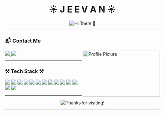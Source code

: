 <h1 align="center">☀️ J E E V A N ☀️</h1>

<p align="center">
  <img src="https://camo.githubusercontent.com/dd21e3db876b2a6ed6aadad7e05c0aede1a192e084db1f4c5f50a83d3ee8794d/68747470733a2f2f63617073756c652d72656e6465722e76657263656c2e6170702f6170693f747970653d776176696e6726636f6c6f723d6772616469656e74266865696768743d31323026616e696d6174696f6e3d66616465496e2673656374696f6e3d68656164657226637573746f6d436f6c6f724c6973743d31" alt="Hi There 👋" />
</p>

---

### 📬 Contact Me
<div align="left">
  <a href="mailto:shresthajeevan889@gmail.com">
    <img src="https://img.shields.io/badge/Gmail-D14836?style=for-the-badge&logo=gmail&logoColor=white" />
  </a>
  <a href="https://www.linkedin.com/in/shresthajeevan">
    <img src="https://img.shields.io/badge/LinkedIn-0A66C2?style=for-the-badge&logo=linkedin&logoColor=white" />
  </a>
  <img align="right" src="https://camo.githubusercontent.com/a6c3091ed23ad078349de6c60d2ae62c8e02c77391e9b949498adbfc8619e944/68747470733a2f2f692e70696e696d672e636f6d2f6f726967696e616c732f30302f38612f30322f30303861303265383935363235363937303563326233306434363565316261312e676966" alt="Profile Picture" width="250" height="150" />
</div>

---

### ⚒️ Tech Stack ⚒️
<div>
  <img src="https://img.shields.io/badge/Java-blue?style=for-the-badge&logo=java" />
  <img src="https://img.shields.io/badge/CSS3-blue?style=for-the-badge&logo=css3" />
  <img src="https://img.shields.io/badge/Docker-blue?style=for-the-badge&logo=docker" />
  <img src="https://img.shields.io/badge/Go-blue?style=for-the-badge&logo=go" />
  <img src="https://img.shields.io/badge/HTML5-orange?style=for-the-badge&logo=html5" />
  <img src="https://img.shields.io/badge/JavaScript-yellow?style=for-the-badge&logo=javascript" />
  <img src="https://img.shields.io/badge/Jenkins-red?style=for-the-badge&logo=jenkins" />
  <img src="https://img.shields.io/badge/Kotlin-purple?style=for-the-badge&logo=kotlin" />
  <img src="https://img.shields.io/badge/Kubernetes-blue?style=for-the-badge&logo=kubernetes" />
  <img src="https://img.shields.io/badge/LaTeX-green?style=for-the-badge&logo=latex" />
  <img src="https://img.shields.io/badge/Markdown-black?style=for-the-badge&logo=markdown" />
  <img src="https://img.shields.io/badge/MySQL-orange?style=for-the-badge&logo=mysql" />
  <img src="https://img.shields.io/badge/Python-blue?style=for-the-badge&logo=python" />
  <img src="https://img.shields.io/badge/Tableau-blue?style=for-the-badge&logo=tableau" />
</div>

---

<p align="center">
  <img src="https://camo.githubusercontent.com/a76923e9606770f811b9e38628dcb1aa35f3b2d0b5fe1e3f2cf893d16f9f0516/68747470733a2f2f63617073756c652d72656e6465722e76657263656c2e6170702f6170693f747970653d776176696e6726636f6c6f723d6772616469656e74266865696768743d31323026616e696d6174696f6e3d66616465496e2673656374696f6e3d666f6f74657226746578743d25463025394625393625413525454625423825384625463025394625413725393125453225383025384425463025394625393225424226666f6e74416c69676e3d383026637573746f6d436f6c6f724c6973743d30" alt="Thanks for visiting!" />
</p>

---
